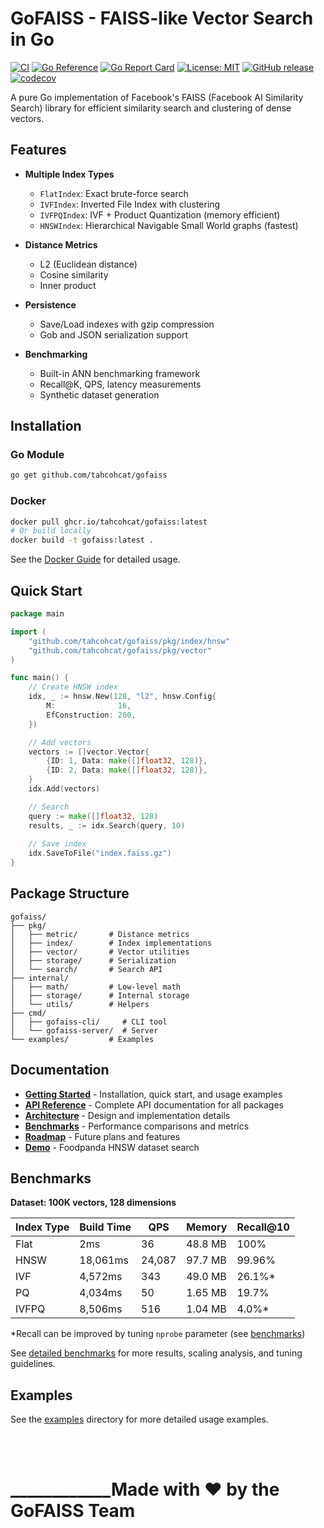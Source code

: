 # GoFAISS - FAISS-like Vector Search in Go

[![CI](https://github.com/tahcohcat/gofaiss/actions/workflows/ci.yaml/badge.svg)](https://github.com/tahcohcat/gofaiss/actions/workflows/ci.yaml)
[![Go Reference](https://pkg.go.dev/badge/github.com/tahcohcat/gofaiss.svg)](https://pkg.go.dev/github.com/tahcohcat/gofaiss)
[![Go Report Card](https://goreportcard.com/badge/github.com/tahcohcat/gofaiss)](https://goreportcard.com/report/github.com/tahcohcat/gofaiss)
[![License: MIT](https://img.shields.io/badge/License-MIT-yellow.svg)](https://opensource.org/licenses/MIT)
[![GitHub release](https://img.shields.io/github/v/release/tahcohcat/gofaiss)](https://github.com/tahcohcat/gofaiss/releases)
[![codecov](https://codecov.io/gh/tahcohcat/gofaiss/branch/main/graph/badge.svg)](https://codecov.io/gh/tahcohcat/gofaiss)

A pure Go implementation of Facebook's FAISS (Facebook AI Similarity Search) library for efficient similarity search and clustering of dense vectors.


## Features

- **Multiple Index Types**
  - `FlatIndex`: Exact brute-force search
  - `IVFIndex`: Inverted File Index with clustering
  - `IVFPQIndex`: IVF + Product Quantization (memory efficient)
  - `HNSWIndex`: Hierarchical Navigable Small World graphs (fastest)

- **Distance Metrics**
  - L2 (Euclidean distance)
  - Cosine similarity
  - Inner product

- **Persistence**
  - Save/Load indexes with gzip compression
  - Gob and JSON serialization support

- **Benchmarking**
  - Built-in ANN benchmarking framework
  - Recall@K, QPS, latency measurements
  - Synthetic dataset generation

## Installation

### Go Module

```bash
go get github.com/tahcohcat/gofaiss
```

### Docker

```bash
docker pull ghcr.io/tahcohcat/gofaiss:latest
# Or build locally
docker build -t gofaiss:latest .
```

See the [Docker Guide](./docs/docker.md) for detailed usage.

## Quick Start

```go
package main

import (
    "github.com/tahcohcat/gofaiss/pkg/index/hnsw"
    "github.com/tahcohcat/gofaiss/pkg/vector"
)

func main() {
    // Create HNSW index
    idx, _ := hnsw.New(128, "l2", hnsw.Config{
        M:              16,
        EfConstruction: 200,
    })

    // Add vectors
    vectors := []vector.Vector{
        {ID: 1, Data: make([]float32, 128)},
        {ID: 2, Data: make([]float32, 128)},
    }
    idx.Add(vectors)

    // Search
    query := make([]float32, 128)
    results, _ := idx.Search(query, 10)
    
    // Save index
    idx.SaveToFile("index.faiss.gz")
}
```

## Package Structure

```
gofaiss/
├── pkg/
│   ├── metric/       # Distance metrics
│   ├── index/        # Index implementations
│   ├── vector/       # Vector utilities
│   ├── storage/      # Serialization
│   └── search/       # Search API
├── internal/
│   ├── math/         # Low-level math
│   ├── storage/      # Internal storage
│   └── utils/        # Helpers
├── cmd/
│   ├── gofaiss-cli/     # CLI tool
│   └── gofaiss-server/  # Server
└── examples/         # Examples
```

## Documentation

- **[Getting Started](./docs/getting-started.md)** - Installation, quick start, and usage examples
- **[API Reference](./docs/api.md)** - Complete API documentation for all packages
- **[Architecture](./docs/architecture.md)** - Design and implementation details
- **[Benchmarks](./docs/benchmarks.md)** - Performance comparisons and metrics
- **[Roadmap](./docs/roadmap.md)** - Future plans and features
- **[Demo](./examples/kaggle_foodpanda_reviews/demo.md)** - Foodpanda HNSW dataset search 

## Benchmarks

**Dataset: 100K vectors, 128 dimensions**

| Index Type | Build Time | QPS | Memory | Recall@10 |
|------------|-----------|-----|---------|-----------|
| Flat       | 2ms       | 36 | 48.8 MB | 100% |
| HNSW       | 18,061ms  | 24,087 | 97.7 MB | 99.96% |
| IVF        | 4,572ms   | 343 | 49.0 MB | 26.1%* |
| PQ         | 4,034ms   | 50 | 1.65 MB | 19.7% |
| IVFPQ      | 8,506ms   | 516 | 1.04 MB | 4.0%* |

*Recall can be improved by tuning `nprobe` parameter (see [benchmarks](./docs/benchmarks.md))

See [detailed benchmarks](./docs/benchmarks.md) for more results, scaling analysis, and tuning guidelines.

## Examples

See the [examples](./example) directory for more detailed usage examples.


<br><br>


# ____________Made with ❤️ by the GoFAISS Team
